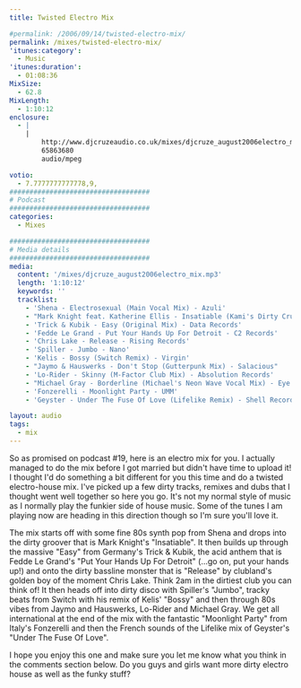 ```yaml
---
title: Twisted Electro Mix

#permalink: /2006/09/14/twisted-electro-mix/
permalink: /mixes/twisted-electro-mix/
'itunes:category':
  - Music
'itunes:duration':
  - 01:08:36
MixSize:
  - 62.8
MixLength:
  - 1:10:12
enclosure:
  - |
    |
        http://www.djcruzeaudio.co.uk/mixes/djcruze_august2006electro_mix.mp3
        65863680
        audio/mpeg

votio:
  - 7.7777777777778,9,
###################################
# Podcast
###################################
categories:
  - Mixes

###################################
# Media details
###################################
media:
  content: '/mixes/djcruze_august2006electro_mix.mp3'
  length: '1:10:12'
  keywords: ''
  tracklist:
    - 'Shena - Electrosexual (Main Vocal Mix) - Azuli'
    - "Mark Knight feat. Katherine Ellis - Insatiable (Kami's Dirty Crunch - Remix) - Toolroom Records"
    - 'Trick & Kubik - Easy (Original Mix) - Data Records'
    - 'Fedde Le Grand - Put Your Hands Up For Detroit - C2 Records'
    - 'Chris Lake - Release - Rising Records'
    - 'Spiller - Jumbo - Nano'
    - 'Kelis - Bossy (Switch Remix) - Virgin'
    - "Jaymo & Hauswerks - Don't Stop (Gutterpunk Mix) - Salacious"
    - 'Lo-Rider - Skinny (M-Factor Club Mix) - Absolution Records'
    - "Michael Gray - Borderline (Michael's Neon Wave Vocal Mix) - Eye - Industries"
    - 'Fonzerelli - Moonlight Party - UMM'
    - 'Geyster - Under The Fuse Of Love (Lifelike Remix) - Shell Records UK'

layout: audio
tags:
  - mix
---
```


So as promised on podcast #19, here is an electro mix for you. I actually managed to do the mix before I got married but didn't have time to upload it! I thought I'd do something a bit different for you this time and do a twisted electro-house mix. I've picked up a few dirty tracks, remixes and dubs that I thought went well together so here you go. It's not my normal style of music as I normally play the funkier side of house music. Some of the tunes I am playing now are heading in this direction though so I'm sure you'll love it.

The mix starts off with some fine 80s synth pop from Shena and drops into the dirty groover that is Mark Knight's "Insatiable". It then builds up through the massive "Easy" from Germany's Trick & Kubik, the acid anthem that is Fedde Le Grand's "Put Your Hands Up For Detroit" (...go on, put your hands up!) and onto the dirty bassline monster that is "Release" by clubland's golden boy of the moment Chris Lake. Think 2am in the dirtiest club you can think of! It then heads off into dirty disco with Spiller's "Jumbo", tracky beats from Switch with his remix of Kelis' "Bossy" and then through 80s vibes from Jaymo and Hauswerks, Lo-Rider and Michael Gray. We get all international at the end of the mix with the fantastic "Moonlight Party" from Italy's Fonzerelli and then the French sounds of the Lifelike mix of Geyster's "Under The Fuse Of Love".

I hope you enjoy this one and make sure you let me know what you think in the comments section below. Do you guys and girls want more dirty electro house as well as the funky stuff?
